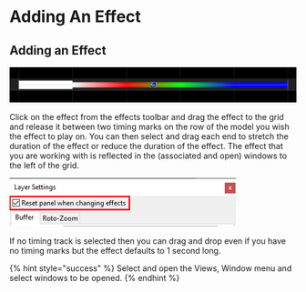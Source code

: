 # Adding An Effect

## Adding an Effect

![](../../.gitbook/assets/image%20%28173%29.png)

Click on the effect from the effects toolbar and drag the effect to the grid and release it between two timing marks on the row of the model you wish the effect to play on.  You can then select and drag each end to stretch the duration of the effect or reduce the duration of the effect. The effect that you are working with is reflected in the \(associated and open\) windows to the left of the grid.

![](../../.gitbook/assets/image%20%28499%29.png)

If no timing track is selected then you can drag and drop even if you have no timing marks but the effect defaults to 1 second long.

{% hint style="success" %}
Select and open the Views, Window menu and select windows to be opened.
{% endhint %}

